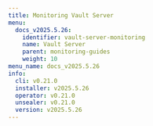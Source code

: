 ```yaml
---
title: Monitoring Vault Server
menu:
  docs_v2025.5.26:
    identifier: vault-server-monitoring
    name: Vault Server
    parent: monitoring-guides
    weight: 10
menu_name: docs_v2025.5.26
info:
  cli: v0.21.0
  installer: v2025.5.26
  operator: v0.21.0
  unsealer: v0.21.0
  version: v2025.5.26
---
```


